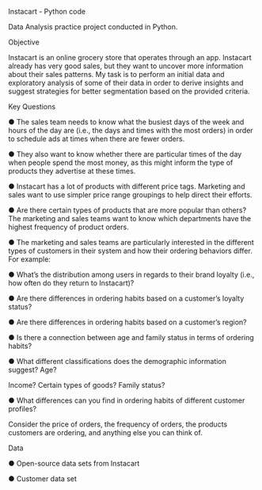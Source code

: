 Instacart - Python code

Data Analysis practice project conducted in Python.

Objective

Instacart is an online grocery store that operates through an app. Instacart already has very good sales, but they want to uncover more information about their sales patterns. My task is to perform an initial data and exploratory analysis of some of their data in order to derive insights and suggest strategies for better segmentation based on the provided criteria.

Key Questions

● The sales team needs to know what the busiest days of the week and hours of the day
are (i.e., the days and times with the most orders) in order to schedule ads at times
when there are fewer orders.

● They also want to know whether there are particular times of the day when people spend
the most money, as this might inform the type of products they advertise at these times.

● Instacart has a lot of products with different price tags. Marketing and sales want to use
simpler price range groupings to help direct their efforts.

● Are there certain types of products that are more popular than others? The marketing
and sales teams want to know which departments have the highest frequency of product
orders.

● The marketing and sales teams are particularly interested in the different types of
customers in their system and how their ordering behaviors differ. For example:

  ● What’s the distribution among users in regards to their brand loyalty (i.e., how
  often do they return to Instacart)?
  
  ● Are there differences in ordering habits based on a customer’s loyalty status?
  
  ● Are there differences in ordering habits based on a customer’s region?
  
  ● Is there a connection between age and family status in terms of ordering habits?
  
  ● What different classifications does the demographic information suggest? Age?
  
  Income? Certain types of goods? Family status?
  
  ● What differences can you find in ordering habits of different customer profiles?
  
  Consider the price of orders, the frequency of orders, the products customers are
  ordering, and anything else you can think of.
  

Data

● Open-source data sets from Instacart

● Customer data set
